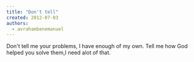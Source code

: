 ```yaml
---
title: "Don't tell"
created: 2012-07-03
authors: 
  - avrahambenemanuel
---
```


Don't tell me your problems, I have enough of my own. Tell me how God helped you solve them,I need alot of that.
